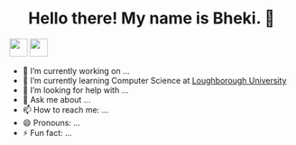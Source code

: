 <h1 align="center">Hello there! My name is Bheki. 👋</h1>
<img height="32" width="32" src="https://cdn.jsdelivr.net/npm/simple-icons@v5/icons/[ICON SLUG].svg" />
<img height="32" width="32" src="https://unpkg.com/simple-icons@v5/icons/[ICON SLUG].svg" />

- 🔭 I’m currently working on ...
- 🌱 I’m currently learning Computer Science at [Loughborough University](https://www.lboro.ac.uk/)
- 🤔 I’m looking for help with ...
- 💬 Ask me about ...
- 📫 How to reach me: ...
- 😄 Pronouns: ...
- ⚡ Fun fact: ...
